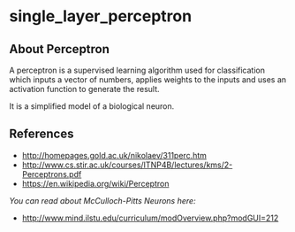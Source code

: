 # single_layer_perceptron

## About Perceptron

A perceptron is a supervised learning algorithm used for classification which inputs a vector of numbers, applies weights to the inputs and uses an activation function to generate the result.

It is a simplified model of a biological neuron.

## References

- <http://homepages.gold.ac.uk/nikolaev/311perc.htm>
- <http://www.cs.stir.ac.uk/courses/ITNP4B/lectures/kms/2-Perceptrons.pdf>
- <https://en.wikipedia.org/wiki/Perceptron>
  
_You can read about McCulloch-Pitts Neurons here:_

- <http://www.mind.ilstu.edu/curriculum/modOverview.php?modGUI=212>
